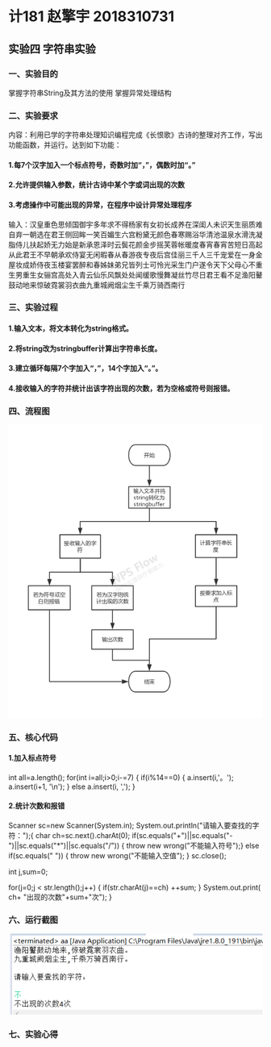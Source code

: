 # 计181  赵擎宇 2018310731
## 实验四 字符串实验

### 一、实验目的
掌握字符串String及其方法的使用
掌握异常处理结构
### 二、实验要求
内容：利用已学的字符串处理知识编程完成《长恨歌》古诗的整理对齐工作，写出功能函数，并运行。达到如下功能：
#### 1.每7个汉字加入一个标点符号，奇数时加“，”，偶数时加“。”
#### 2.允许提供输入参数，统计古诗中某个字或词出现的次数
#### 3.考虑操作中可能出现的异常，在程序中设计异常处理程序
输入：汉皇重色思倾国御宇多年求不得杨家有女初长成养在深闺人未识天生丽质难自弃一朝选在君王侧回眸一笑百媚生六宫粉黛无颜色春寒赐浴华清池温泉水滑洗凝脂侍儿扶起娇无力始是新承恩泽时云鬓花颜金步摇芙蓉帐暖度春宵春宵苦短日高起从此君王不早朝承欢侍宴无闲暇春从春游夜专夜后宫佳丽三千人三千宠爱在一身金屋妆成娇侍夜玉楼宴罢醉和春姊妹弟兄皆列士可怜光采生门户遂令天下父母心不重生男重生女骊宫高处入青云仙乐风飘处处闻缓歌慢舞凝丝竹尽日君王看不足渔阳鼙鼓动地来惊破霓裳羽衣曲九重城阙烟尘生千乘万骑西南行
### 三、实验过程
#### 1.输入文本，将文本转化为string格式。
#### 2.将string改为stringbuffer计算出字符串长度。
#### 3.建立循环每隔7个字加入“，”，14个字加入“。”。
#### 4.接收输入的字符并统计出该字符出现的次数，若为空格或符号则报错。
### 四、流程图
![image](https://github.com/849351726/zqy1111/blob/master/123.jpg)
### 五、核心代码
#### 1.加入标点符号
int all=a.length();
	  for(int i=all;i>0;i-=7) {
		if(i%14==0) {
			a.insert(i,'。');
			a.insert(i+1, '\n');
		}
		else a.insert(i, ',');
	}
#### 2.统计次数和报错
Scanner sc=new Scanner(System.in);
System.out.println("请输入要查找的字符：");{
char ch=sc.next().charAt(0);
if(sc.equals("+")||sc.equals("-")||sc.equals("*")||sc.equals("/")) {
	throw new wrong("不能输入符号");}
else if(sc.equals(" ")) {
	throw new wrong("不能输入空值");
}
sc.close();

int j,sum=0;

for(j=0;j < str.length();j++) {
	if(str.charAt(j)==ch)
		++sum;
}
System.out.print( ch+ "出现的次数"+sum+"次");
}
### 六、运行截图
![image](https://github.com/849351726/zqy1111/blob/master/1573988451(1).png)
### 七、实验心得






